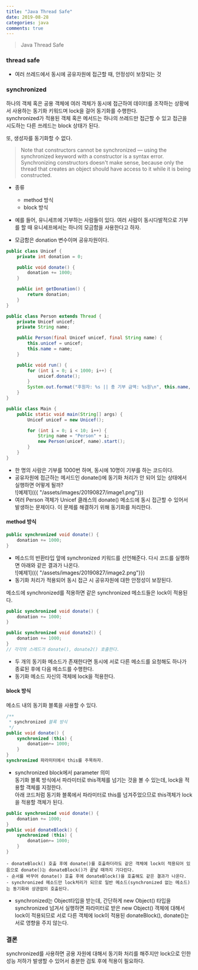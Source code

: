 ```yaml
---
title: "Java Thread Safe"
date: 2019-08-28
categories: java
comments: true
---
```

> Java Thread Safe

### thread safe
- 여러 쓰레드에서 동시에 공유자원에 접근할 때, 안정성이 보장되는 것

### synchronized
하나의 객체 혹은 공용 객체에 여러 객체가 동시에 접근하여 데이터를 조작하는 상황에서 사용하는 동기화 키워드며 lock을 걸어 동기화를 수행한다.  
synchronized가 적용된 객체 혹은 메서드는 하나의 쓰레드만 접근할 수 있고 접근을 시도하는 다른 쓰레드는 block 상태가 된다.  
  
또, 생성자를 동기화할 수 없다.
> Note that constructors cannot be synchronized — using the synchronized keyword with a constructor is a syntax error. Synchronizing constructors doesn't make sense, because only the thread that creates an object should have access to it while it is being constructed.  

- 종류
    - method 방식
	- block 방식

- 예를 들어, 유니세프에 기부하는 사람들이 있다. 여러 사람이 동시다발적으로 기부를 할 때 유니세프에서는 하나의 모금함을 사용한다고 하자.
- 모금함은 donation 변수이며 공유자원이다.

```java
public class Unicef {
	private int donation = 0;

	public void donate() {
		donation += 1000;
	}

	public int getDonation() {
		return donation;
	}
}
```

```java
public class Person extends Thread {
	private Unicef unicef;
	private String name;

	public Person(final Unicef unicef, final String name) {
		this.unicef = unicef;
		this.name = name;
	}

	public void run() {
		for (int i = 0; i < 1000; i++) {
			unicef.donate();
		}
		System.out.format("후원자: %s || 총 기부 금액: %s원\n", this.name, NumberFormat.getInstance().format(unicef.getDonation()));
	}
}
```

```java
public class Main {
	public static void main(String[] args) {
		Unicef unicef = new Unicef();

		for (int i = 0; i < 10; i++) {
			String name = "Person" + i;
			new Person(unicef, name).start();
		}
	}
}
```
- 한 명의 사람은 기부를 1000번 하며, 동시에 10명이 기부를 하는 코드이다.
- 공유자원에 접근하는 메서드인 donate()에 동기화 처리가 안 되어 있는 상태에서 실행하면 어떻게 될까?  
![예제1]({{ "/assets/images/20190827/image1.png"}})  
- 여러 Person 객체가 Unicef 클래스의 donate() 메소드에 동시 접근할 수 있어서 발생하는 문제이다. 이 문제를 해결하기 위해 동기화를 처리한다.  

#### method 방식
```java
public synchronized void donate() {
	donation += 1000;
}
```
- 메소드의 반환타입 앞에 synchronized 키워드를 선언해준다. 다시 코드를 실행하면 아래와 같은 결과가 나온다.  
![예제1]({{ "/assets/images/20190827/image2.png"}})  
- 동기화 처리가 적용되어 동시 접근 시 공유자원에 대한 안정성이 보장된다.

메소드에 synchronized를 적용하면 같은 synchronized 메소드들은 lock이 적용된다.
```java
public synchronized void donate() {
	donation += 1000;
}

public synchronized void donate2() {
	donation += 1000;
}
// 각각의 스레드가 donate(), donate2() 호출한다.
```
- 두 개의 동기화 메소드가 존재한다면 동시에 서로 다른 메소드를 요청해도 하나가 종료된 후에 다음 메소드를 수행한다.
- 동기화 메소드 자신의 객체에 lock을 적용한다.

#### block 방식
메소드 내의 동기화 블록을 사용할 수 있다.
```java
/**
 * synchronized 블록 방식
 */
public void donate() {
	synchronized (this) {
		donation+= 1000;
	}
}
synchronized 파라미터에서 this를 주목하자.
```
- synchronized block에서 parameter 의미  
동기화 블록 방식에서 파라미터로 this객체를 넘기는 것을 볼 수 있는데, lock을 적용할 객체를 지정한다.  
아래 코드처럼 동기화 블록에서 파라미터로 this를 넘겨주었으므로 this객체가 lock을 적용할 객체가 된다.  
```java
public synchronized void donate() {
	donation += 1000;
}
public void donateBlock() {
	synchronized (this) {
		donation+= 1000;
	}
}
```
    - donateBlock() 호출 후에 donate()를 호출하더라도 같은 객체에 lock이 적용되어 있음으로 donate()는 donateBlock()가 끝날 때까지 기다린다.
    - 순서를 바꾸어 donate() 호출 후에 donateBlock()을 호출해도 같은 결과가 나온다.
    - synchronized 메소드만 lock처리가 되므로 일반 메소드(synchronized 없는 메소드)는 동기화와 상관없이 호출된다.

- synchronized는 Object타입을 받는데, 간단하게 new Object() 타입을 synchronized 넘겨서 실행하면 파라미터로 받은 new Object() 객체에 대해서 lock이 적용되므로 서로 다른 객체에 lock이 적용된 donateBlock(), donate()는 서로 영향을 주지 않는다.

### 결론
synchronized를 사용하면 공용 자원에 대해서 동기화 처리를 해주지만 lock으로 인한 성능 저하가 발생할 수 있어서 충분한 검토 후에 적용이 필요하다.